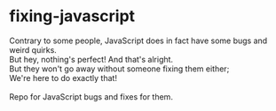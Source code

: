 # fixing-javascript

Contrary to some people, JavaScript does in fact have some bugs and weird quirks. \
But hey, nothing's perfect! And that's alright. \
But they won't go away without someone fixing them either; \
We're here to do exactly that! \
 \
Repo for JavaScript bugs and fixes for them.
